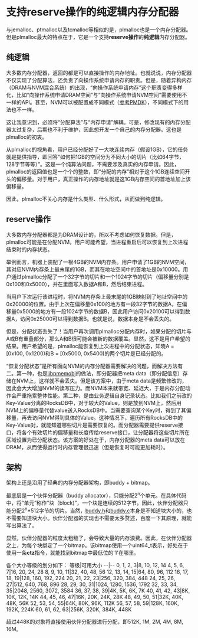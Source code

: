# 支持reserve操作的纯逻辑内存分配器

与jemalloc、ptmalloc以及tcmalloc等相似的是，plmalloc也是一个内存分配器。但是plmalloc最大的特点在于，它是一个支持**reserve操作**的**纯逻辑**内存分配器。

## 纯逻辑
大多数内存分配器，返回的都是可以直接操作的内存地址。也就说说，内存分配器不仅实现了分配算法，还负责了向操作系统申请内存的职责。但是，随着异构内存（DRAM与NVM混合系统）的出现，“向操作系统申请内存”这个职责变得多样化，比如“向操作系统申请DRAM空间”与“向操作系统申请NVM空间”需要使用不一样的API。甚至，NVM可以被配置成不同模式（[参考PMDK](https://pmem.io/ndctl/)），不同模式下的用法也不一样。

这让我意识到，必须将“分配算法”与“内存申请”解耦。可是，修改现有的内存分配器太过复杂，后期也不利于维护，因此想开发一个自己的内存分配器。这也是plmalloc的初衷。

从plmalloc的视角看，用户已经分配好了一大块连续内存（假设1GB），它的任务就是提供指导，即回答“如何把1GB的空间分为不同大小的切片（比如64字节，128字节等等）”。这是一个纯算法问题，不需要涉及真实的内存申请。因此，plmalloc的返回值也是一个个的整数，即“分配的内存”相对于这个1GB连续空间开头的偏移量。对于用户，真正操作的内存地址就是这1GB内存空间的首地址加上该偏移量。

因此，plmalloc不关心内存是什么类型、什么形式，从而做到纯逻辑。

## reserve操作
大多数内存分配器都是为DRAM设计的，所以不考虑如何恢复数据。但是，plmalloc可能是在分配NVM，用户可能希望，当进程重启后可以恢复到上次进程结束时的内存状态。

举例而言，机器上装配了一根4GB的NVM内存条。用户申请了1GB的NVM空间，其对应NVM内存条上最末尾的1GB，而其在地址空间中的首地址是0x10000。用户通过plmalloc分配了一个32字节的切片和一个1024字节的切片（偏移量分别是0x100和0x5000），并在里面写入数据A和B，然后结束进程。

当用户下次运行该进程时，将NVM内存条上最末尾的1GB映射到了地址空间中的0x20000的位置。由于上次在偏移量0x100的地方有一段32字节的数据A，在偏移量0x5000的地方有一段1024字节的数据B，因此用户访问0x20100可以得到数据A，访问0x25000可以得到数据B。也就是说，数据本身是不会丢失的。

但是，分配状态丢失了！当用户再次调用plmalloc分配内存时，如果分配的切片与A或B有重叠部分，那么A和B很可能会被新的数据覆盖。显然，这不是用户希望的结果。用户希望的是，plmalloc能恢复到上次进程中的分配状态，知晓A = [0x100, 0x1200)和B = [0x5000, 0x5400)的两个切片是已经分配的。

“恢复分配状态”是所有面向NVM的内存分配器需要解决的问题，而解决方法有二。第一种，也是[libpmemobj](https://pmem.io/pmdk/libpmemobj/)的做法，即分配器把meta data（即分配信息）存储在NVM上，这样就不会丢失。但是该方案中，由于meta data是频繁修改的，因此会大大增加NVM的读写压力。而NVM本来就带宽、延迟大，于是内存分配动作会严重拖累整体性能。第二种，是由业务逻辑自身记录状态。比如我们之前改的Key-Value分离的RocksDB中，对于较大的Value，则是放到NVM上，然后用NVM上的偏移量代替value送入RocksDB中。当需要查询某个Key时，得到了其偏移量，再去访问NVM得到具体的Value。这种情况下，遍历所有RocksDB中的Key-Value对，就能知道哪些切片是需要恢复的。而分配器需要提供reserve接口，将各个有效切片的偏移量和长度传给reserve接口，让分配器将这些切片所在区域设置为已分配状态。该方案的好处在于，内存分配器的meta data可以放在DRAM，从而使得运行时内存管理很迅速（但是恢复时可能更加耗时）。

## 架构
架构上还是沿用了经典的内存分配器架构，即buddy + bitmap。

最底层是一个伙伴分配器（buddy allocator），只能分配2<sup>n</sup>个单元。在具体代码中，将“单元”称作“块（block)”，一个块是连续的512字节。因此，伙伴分配器只能分配2<sup>n</sup>*512字节的切片。当然，[buddy.h](include/buddy.h)和[buddy.c](src/buddy.c)本身是不知道块大小的，也不需要知道块大小。伙伴分配器的实现也不需要太多赘述，百度一下其原理，就能写出算法了。

显然，伙伴分配器的粒度太粗糙了，会导致大量的内存浪费。因此，在伙伴分配器之上，为每个块绑定了一个bitmap。该bitmap使用一个uint64_t表示，好处在于使用一条**ctz**指令，就能找到bitmap中最低位的'1'在哪里。

各个大小等级的划分如下：
等级|可用大小
--|--
0, 1, 2, 3|8, 10, 12, 14
4, 5, 6, 7|16, 20, 24, 28
8, 9, 10, 11|32, 40, 48, 56
12, 13, 14, 15|64, 80, 96, 112
16, 17, 18, 19|128, 160, 192, 224
20, 21, 22, 23|256, 320, 384, 448
24, 25, 26, 27|512, 640, 768, 896
28, 29, 30, 31|1024, 1280, 1536, 1792
32, 33, 34, 35|2048, 2560, 3072, 3584
36, 37, 38, 39|4K, 5K, 6K, 7K
40, 41, 42, 43|8K, 10K, 12K, 14K
44, 45, 46, 47|16K, 20K, 24K, 28K
48, 49, 50, 51|32K, 40K, 48K, 56K
52, 53, 54, 55|64K, 80K, 96K, 112K
56, 57, 58, 59|128K, 160K, 192K, 224K
60, 61, 62, 63|256K, 320K, 384K, 448K

超过448K的对象将直接使用伙伴分配器进行分配，即512K, 1M, 2M, 4M, 8M, 16M。